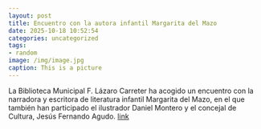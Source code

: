 ```yaml
---
layout: post
title: Encuentro con la autora infantil Margarita del Mazo
date: 2025-10-18 10:52:54
categories: uncategorized
tags:
- random
image: /img/image.jpg
caption: This is a picture
---
```

La Biblioteca Municipal F. Lázaro Carreter ha acogido un encuentro con la narradora y escritora de literatura infantil Margarita del Mazo, en el que también han participado el ilustrador Daniel Montero y el concejal de Cultura, Jesús Fernando Agudo.  [link](https://www.ayto-villacanada.es/noticias/encuentro-con-la-autora-infantil-margarita-del-mazo/)
